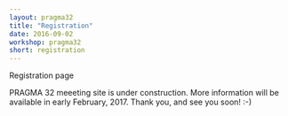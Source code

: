 ```yaml
---
layout: pragma32
title: "Registration"
date: 2016-09-02
workshop: pragma32
short: registration
---
```


Registration page 

<p>PRAGMA 32 meeeting site is under construction. More information will be available in early February, 2017. Thank you, and see you soon! :-)</p>
